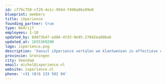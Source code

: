 ```yaml
---
id: cf79c750-cf29-4e1c-994d-f498a86a99e0
blueprint: members
title: iXperience
founding_partner: true
type: Bedrijf
employees: 1-10
updated_by: 8d873b47-ad86-4fd3-9e95-27842ea80beb
updated_at: 1655369290
logo: ixperience.png
description: 'Vanuit iXperience vertalen we klantwensen in effectieve en innovatieve software. Met het Laravel Framework kunnen we een solide basis bieden van waaruit we verder bouwen aan maatwerkapplicaties voor het MKB. Samen met andere ondernemers in dezelfde branche werken we samen om de opdracht tot een succes te maken en onze opdrachtgevers te laten groeien en hun bedrijfsvoering te optimaliseren. Door deel te nemen aan de Laravel Foundation willen we onze kennis en kunde uitwisselen met andere professionals in het veld, hetgeen onze opdrachten ten goede zal komen en daarnaast bijdraagt aan een betere (Nederlandse) Laravel community.'
provincie: Groningen
city: Veendam
email: michel@ixperience.nl
website: ixperience.nl
phone: '+31 (0)6 133 502 94'
---
```

